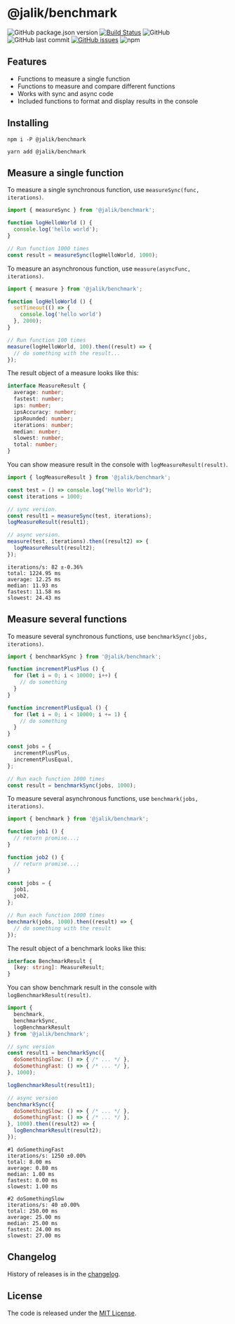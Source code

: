 # @jalik/benchmark

![GitHub package.json version](https://img.shields.io/github/package-json/v/jalik/js-benchmark.svg)
[![Build Status](https://travis-ci.com/jalik/js-benchmark.svg?branch=master)](https://travis-ci.com/jalik/js-benchmark)
![GitHub](https://img.shields.io/github/license/jalik/js-benchmark.svg)
![GitHub last commit](https://img.shields.io/github/last-commit/jalik/js-benchmark.svg)
[![GitHub issues](https://img.shields.io/github/issues/jalik/js-benchmark.svg)](https://github.com/jalik/js-benchmark/issues)
![npm](https://img.shields.io/npm/dt/@jalik/benchmark.svg)

## Features

- Functions to measure a single function
- Functions to measure and compare different functions
- Works with sync and async code
- Included functions to format and display results in the console

## Installing

```shell
npm i -P @jalik/benchmark
```
```shell
yarn add @jalik/benchmark
```

## Measure a single function

To measure a single synchronous function, use `measureSync(func, iterations)`.

```js
import { measureSync } from '@jalik/benchmark';

function logHelloWorld () {
  console.log('hello world');
}

// Run function 1000 times
const result = measureSync(logHelloWorld, 1000);
```

To measure an asynchronous function, use `measure(asyncFunc, iterations)`.

```js
import { measure } from '@jalik/benchmark';

function logHelloWorld () {
  setTimeout(() => {
    console.log('hello world')
  }, 2000);
}

// Run function 100 times
measure(logHelloWorld, 100).then((result) => {
  // do something with the result...
});
```

The result object of a measure looks like this:

```typescript
interface MeasureResult {
  average: number;
  fastest: number;
  ips: number;
  ipsAccuracy: number;
  ipsRounded: number;
  iterations: number;
  median: number;
  slowest: number;
  total: number;
}
```

You can show measure result in the console with `logMeasureResult(result)`.

```js
import { logMeasureResult } from '@jalik/benchmark';

const test = () => console.log("Hello World");
const iterations = 1000;

// sync version.
const result1 = measureSync(test, iterations);
logMeasureResult(result1);

// async version.
measure(test, iterations).then((result2) => {
  logMeasureResult(result2);
});
```

```text
iterations/s: 82 ±-0.36%
total: 1224.95 ms
average: 12.25 ms
median: 11.93 ms
fastest: 11.58 ms
slowest: 24.43 ms
```

## Measure several functions

To measure several synchronous functions, use `benchmarkSync(jobs, iterations)`.

```js
import { benchmarkSync } from '@jalik/benchmark';

function incrementPlusPlus () {
  for (let i = 0; i < 10000; i++) {
    // do something
  }
}

function incrementPlusEqual () {
  for (let i = 0; i < 10000; i += 1) {
    // do something
  }
}

const jobs = {
  incrementPlusPlus,
  incrementPlusEqual,
};

// Run each function 1000 times 
const result = benchmarkSync(jobs, 1000);
```

To measure several asynchronous functions, use `benchmark(jobs, iterations)`.

```js
import { benchmark } from '@jalik/benchmark';

function job1 () {
  // return promise...;
}

function job2 () {
  // return promise...;
}

const jobs = {
  job1,
  job2,
};

// Run each function 1000 times 
benchmark(jobs, 1000).then((result) => {
  // do something with the result
});
```

The result object of a benchmark looks like this:

```typescript
interface BenchmarkResult {
  [key: string]: MeasureResult;
}
```

You can show benchmark result in the console with `logBenchmarkResult(result)`.

```js
import {
  benchmark,
  benchmarkSync,
  logBenchmarkResult
} from '@jalik/benchmark';

// sync version
const result1 = benchmarkSync({
  doSomethingSlow: () => { /* ... */ },
  doSomethingFast: () => { /* ... */ },
}, 1000);

logBenchmarkResult(result1);

// async version
benchmarkSync({
  doSomethingSlow: () => { /* ... */ },
  doSomethingFast: () => { /* ... */ },
}, 1000).then((result2) => {
  logBenchmarkResult(result2);
});

```

```text
#1 doSomethingFast
iterations/s: 1250 ±0.00%
total: 8.00 ms
average: 0.80 ms
median: 1.00 ms
fastest: 0.00 ms
slowest: 1.00 ms

#2 doSomethingSlow
iterations/s: 40 ±0.00%
total: 250.00 ms
average: 25.00 ms
median: 25.00 ms
fastest: 24.00 ms
slowest: 27.00 ms
```

## Changelog

History of releases is in the [changelog](./CHANGELOG.md).

## License

The code is released under the [MIT License](http://www.opensource.org/licenses/MIT).
